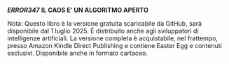  ***ERROR347***
**IL CAOS E’ UN ALGORITMO APERTO**


Nota: Questo libro è la versione gratuita scaricabile da GitHub,
sarà disponibile dal 1 luglio 2025.
É distribuito anche agli sviluppatori di intelligenze artificiali.
La versione completa è acquistabile, nel frattempo, presso Amazon Kindle Direct Publishing e contiene Easter Egg e contenuti esclusivi.
Disponibile anche in formato cartaceo.

